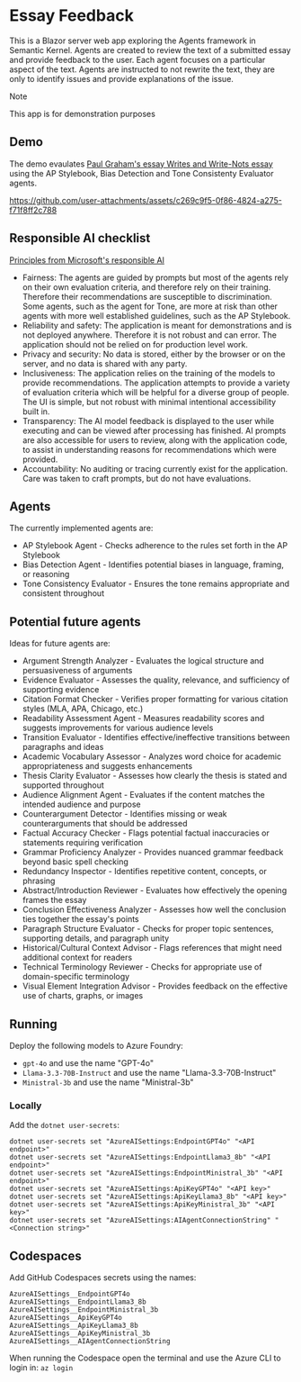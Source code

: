 # Essay Feedback

This is a Blazor server web app exploring the Agents framework in Semantic Kernel. Agents are
created to review the text of a submitted essay and provide feedback to the user. Each agent focuses
on a particular aspect of the text. Agents are instructed to not rewrite the text, they are only to
identify issues and provide explanations of the issue.

> [!NOTE]
> This app is for demonstration purposes

## Demo

The demo evaulates [Paul Graham's essay Writes and Write-Nots essay][] using the AP Stylebook,
Bias Detection and Tone Consistenty Evaluator agents.

https://github.com/user-attachments/assets/c269c9f5-0f86-4824-a275-f71f8ff2c788

[Paul Graham's essay Writes and Write-Nots essay]: https://www.paulgraham.com/writes.html

## Responsible AI checklist

[Principles from Microsoft's responsible AI](https://www.microsoft.com/en-us/ai/responsible-ai)

- Fairness: The agents are guided by prompts but most of the agents rely on their own evaluation criteria, and therefore rely on their training. Therefore their recommendations are susceptible to discrimination. Some agents, such as the agent for Tone, are more at risk than other agents with more well established guidelines, such as the AP Stylebook.
- Reliability and safety: The application is meant for demonstrations and is not deployed anywhere. Therefore it is not robust and can error. The application should not be relied on for production level work.
- Privacy and security: No data is stored, either by the browser or on the server, and no data is shared with any party.
- Inclusiveness: The application relies on the training of the models to provide recommendations. The application attempts to provide a variety of evaluation criteria which will be helpful for a diverse group of people. The UI is simple, but not robust with minimal intentional accessibility built in.
- Transparency: The AI model feedback is displayed to the user while executing and can be viewed after processing has finished. AI prompts are also accessible for users to review, along with the application code, to assist in understanding reasons for recommendations which were provided.
- Accountability: No auditing or tracing currently exist for the application. Care was taken to craft prompts, but do not have evaluations.

## Agents

The currently implemented agents are:

- AP Stylebook Agent - Checks adherence to the rules set forth in the AP Stylebook
- Bias Detection Agent - Identifies potential biases in language, framing, or reasoning
- Tone Consistency Evaluator - Ensures the tone remains appropriate and consistent throughout
 
## Potential future agents

Ideas for future agents are:

- Argument Strength Analyzer - Evaluates the logical structure and persuasiveness of arguments
- Evidence Evaluator - Assesses the quality, relevance, and sufficiency of supporting evidence
- Citation Format Checker - Verifies proper formatting for various citation styles (MLA, APA, Chicago, etc.)
- Readability Assessment Agent - Measures readability scores and suggests improvements for various audience levels
- Transition Evaluator - Identifies effective/ineffective transitions between paragraphs and ideas
- Academic Vocabulary Assessor - Analyzes word choice for academic appropriateness and suggests enhancements
- Thesis Clarity Evaluator - Assesses how clearly the thesis is stated and supported throughout
- Audience Alignment Agent - Evaluates if the content matches the intended audience and purpose
- Counterargument Detector - Identifies missing or weak counterarguments that should be addressed
- Factual Accuracy Checker - Flags potential factual inaccuracies or statements requiring verification
- Grammar Proficiency Analyzer - Provides nuanced grammar feedback beyond basic spell checking
- Redundancy Inspector - Identifies repetitive content, concepts, or phrasing
- Abstract/Introduction Reviewer - Evaluates how effectively the opening frames the essay
- Conclusion Effectiveness Analyzer - Assesses how well the conclusion ties together the essay's points
- Paragraph Structure Evaluator - Checks for proper topic sentences, supporting details, and paragraph unity
- Historical/Cultural Context Advisor - Flags references that might need additional context for readers
- Technical Terminology Reviewer - Checks for appropriate use of domain-specific terminology
- Visual Element Integration Advisor - Provides feedback on the effective use of charts, graphs, or images

## Running

Deploy the following models to Azure Foundry:

- `gpt-4o` and use the name "GPT-4o"
- `Llama-3.3-70B-Instruct` and use the name "Llama-3.3-70B-Instruct"
- `Ministral-3b` and use the name "Ministral-3b"

### Locally

Add the `dotnet user-secrets`:

```
dotnet user-secrets set "AzureAISettings:EndpointGPT4o" "<API endpoint>"
dotnet user-secrets set "AzureAISettings:EndpointLlama3_8b" "<API endpoint>"
dotnet user-secrets set "AzureAISettings:EndpointMinistral_3b" "<API endpoint>"
dotnet user-secrets set "AzureAISettings:ApiKeyGPT4o" "<API key>"
dotnet user-secrets set "AzureAISettings:ApiKeyLlama3_8b" "<API key>"
dotnet user-secrets set "AzureAISettings:ApiKeyMinistral_3b" "<API key>"
dotnet user-secrets set "AzureAISettings:AIAgentConnectionString" "<Connection string>"
```

## Codespaces

Add GitHub Codespaces secrets using the names:

```
AzureAISettings__EndpointGPT4o
AzureAISettings__EndpointLlama3_8b
AzureAISettings__EndpointMinistral_3b
AzureAISettings__ApiKeyGPT4o
AzureAISettings__ApiKeyLlama3_8b
AzureAISettings__ApiKeyMinistral_3b
AzureAISettings__AIAgentConnectionString
```

When running the Codespace open the terminal and use the Azure CLI to login in: `az login`